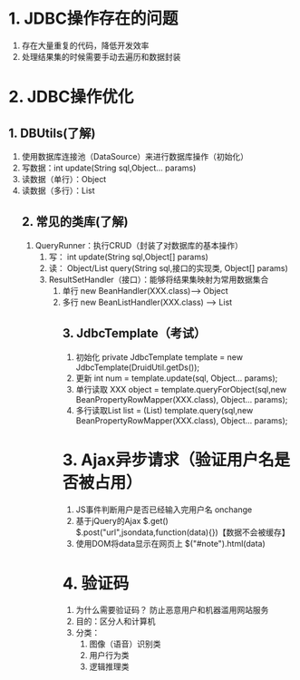 # 1. JDBC操作存在的问题
1. 存在大量重复的代码，降低开发效率
2. 处理结果集的时候需要手动去遍历和数据封装
# 2. JDBC操作优化
## 1. DBUtils(了解)
1. 使用数据库连接池（DataSource）来进行数据库操作（初始化）
2. 写数据：int update(String sql,Object... params)
3. 读数据（单行）：Object 
4. 读数据（多行）：List<Object>
## 2. 常见的类库(了解)
1. QueryRunner：执行CRUD（封装了对数据库的基本操作）
	1. 写： int update(String sql,Object[] params)
	2. 读： Object/List<Object> query(String sql,接口的实现类, Object[] params)
2. ResultSetHandler（接口）：能够将结果集映射为常用数据集合
	1. 单行 new BeanHandler(XXX.class)--> Object
	2. 多行 new BeanListHandler(XXX.class) --> List<Object>
## 3. JdbcTemplate（考试）
1. 初始化  private JdbcTemplate template = new JdbcTemplate(DruidUtil.getDs());
2. 更新 int num = template.update(sql, Object... params);
3. 单行读取 XXX object = template.queryForObject(sql,new BeanPropertyRowMapper<XXX>(XXX.class), Object... params);
4. 多行读取List<XXX> list = (List<XXX>)  template.query(sql,new BeanPropertyRowMapper<XXX>(XXX.class), Object... params);

# 3. Ajax异步请求（验证用户名是否被占用）
1. JS事件判断用户是否已经输入完用户名 onchange
2. 基于jQuery的Ajax  $.get()  $.post("url",jsondata,function(data){})【数据不会被缓存】
3. 使用DOM将data显示在网页上  $("#note").html(data)

# 4. 验证码
1. 为什么需要验证码？ 防止恶意用户和机器滥用网站服务
2. 目的：区分人和计算机
3. 分类：
	1. 图像（语音）识别类
	2. 用户行为类
	3. 逻辑推理类

